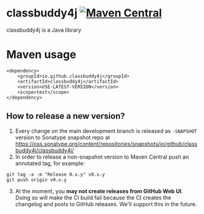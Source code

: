# classbuddy4j [![Maven Central](https://maven-badges.herokuapp.com/maven-central/io.github.classbuddy4j/classbuddy4j/badge.svg?style=plastic)](https://maven-badges.herokuapp.com/maven-central/io.github.classbuddy4j/classbuddy4j)

classbuddy4j is a Java library

# Maven usage

```
<dependency>
    <groupId>io.github.classbuddy4j</groupId>
    <artifactId>classbuddy4j</artifactId>
    <version>USE-LATEST-VERSION</version>
    <scope>test</scope>
</dependency>

```

## How to release a new version?

1. Every change on the main development branch is released as `-SNAPSHOT` version to Sonatype snapshot repo
   at https://oss.sonatype.org/content/repositories/snapshots/io/github/classbuddy4j/classbuddy4j/
2. In order to release a non-snapshot version to Maven Central push an annotated tag, for example:

```
git tag -a -m "Release 0.x.y" v0.x.y
git push origin v0.x.y
```

3. At the moment, you **may not create releases from GitHub Web UI**. Doing so will make the CI build fail because the
   CI creates the changelog and posts to GitHub releases. We'll support this in the future.
